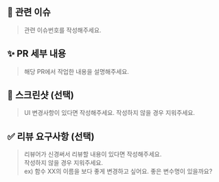 ## 📌 관련 이슈

> 관련 이슈번호를 작성해주세요.

## ✨ PR 세부 내용

> 해당 PR에서 작업한 내용을 설명해주세요.

## 📸 스크린샷 (선택)

> UI 변경사항이 있다면 작성해주세요. 작성하지 않을 경우 지워주세요.

## ✅ 리뷰 요구사항 (선택)

> 리뷰어가 신경써서 리뷰할 내용이 있다면 작성해주세요.  
> 작성하지 않을 경우 지워주세요.  
> ex) 함수 XX의 이름을 보다 좋게 변경하고 싶어요. 좋은 변수명이 있을까요?
